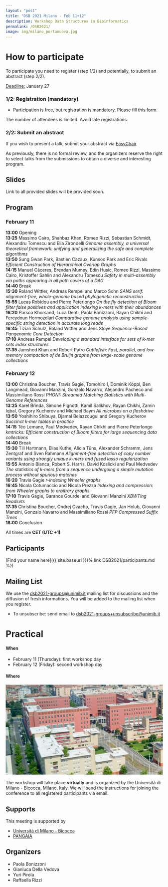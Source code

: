 ```yaml
---
layout: "post"
title: "DSB 2021 Milano - Feb 11+12"
description: Workshop Data Structures in Bioinformatics
permalink: /DSB2021/
image: img/milano_portanuova.jpg
---
```

# How to participate
To participate you need to register (step 1/2) and potentially, to submit an abstract (step 2/2).

<u>Deadline:</u> January 27

### 1/2: Registration (mandatory)

* Participation is free, but registration is mandatory. Please fill this [form](https://docs.google.com/forms/d/e/1FAIpQLSevYzjniyLKGT93ryzwqvaaotoBV0BZuqeNUGYQb7ZksyB5iw/viewform?usp=sf_link).

The number of attendees is limited. Avoid late registrations.

### 2/2: Submit an abstract
If you wish to present a talk, submit your abstract via [EasyChair](https://easychair.org/conferences/?conf=dsb2021)

As previously, there is no formal review, and the organizers reserve the  right to select talks from the submissions to obtain a diverse and  interesting program.

## Slides

Link to all provided slides will be provided soon.

## Program

### February 11

**13:00**
Opening  
**13:25**
Massimo Cairo, Shahbaz Khan, Romeo Rizzi, Sebastian Schmidt, Alexandru Tomescu and Elia Zirondelli
*Genome assembly, a universal theoretical framework: unifying and generalizing the safe and complete algorithms*  
**13:50**
Sung Gwan Park, Bastien Cazaux, Kunsoo Park and Eric Rivals
*Efficient Construction of Hierarchical Overlap Graphs*  
**14:15**
Manuel Cáceres, Brendan Mumey, Edin Husic, Romeo Rizzi, Massimo Cairo, Kristoffer Sahlin and Alexandru Tomescu
*Safety in multi-assembly via paths appearing in all path covers of a DAG*  
**14:40**
Break  
**15:30**
Roland Wittler, Andreas Rempel and Marco Sohn
*SANS serif: alignment-free, whole-genome based phylogenetic reconstruction*  
**15:55**
Lucas Robidou and Pierre Peterlongo
*On the fly detection of Bloom filter false positives and application indexing k-mers with their abundances*  
**16:20**
Parsoa Khorsand, Luca Denti, Paola Bonizzoni, Rayan Chikhi and Fereydoun Hormozdiari
*Comparative genome analysis using sample-specific string detection in accurate long reads*  
**16:45**
Tizian Schulz, Roland Wittler and Jens Stoye
*Sequence-Based Pangenomic Core Detection*  
**17:10**
Andreas Rempel
*Developing a standard interface for sets of k-mer sets index structures*  
**17:35**
Jamshed Khan and Robert Patro
*Cuttlefish: Fast, parallel, and low-memory compaction of de Bruijn graphs from large-scale genome collections*  

### February 12

**13:00**
Christina Boucher, Travis Gagie, Tomohiro I, Dominik Köppl, Ben Langmead, Giovanni Manzini, Gonzalo Navarro, Alejandro Pacheco and Massimiliano Rossi
*PHONI: Streamed Matching Statistics with Multi-Genome References*  
**13:25**
Karel Břinda, Simone Pignotti, Kamil Salikhov, Rayan Chikhi, Zamin Iqbal, Gregory Kucherov and Michael Baym
*All microbes on a flashdrive*  
**13:50**
Yoshihiro Shibuya, Djamal Belazzougui and Gregory Kucherov
*Succinct k-mer tables in practice*  
**14:15**
Téo Lemane, Paul Medvedev, Rayan Chikhi and Pierre Peterlongo
*kmtricks: Efficient construction of Bloom filters for large sequencing data collections*  
**14:40**
Break  
**15:30**
Till Hartmann, Elias Kuthe, Alicia Tüns, Alexander Schramm, Jens Zentgraf and Sven Rahmann
*Alignment-free detection of copy number variants using strongly unique k-mers and fused lasso regularization*  
**15:55**
Antonio Blanca, Robert S. Harris, David Koslicki and Paul Medvedev
*The statistics of k-mers from a sequence undergoing a simple mutation process without spurious matches*  
**16:20**
Travis Gagie
*r-indexing Wheeler graphs*  
**16:45**
Nicola Cotumaccio and Nicola Prezza
*Indexing and compression: from Wheeler graphs to arbitrary graphs*  
**17:10**
Travis Gagie, Garance Gourdel and Giovanni Manzini
*XBWTing Readsets*  
**17:35**
Christina Boucher, Ondrej Cvacho, Travis Gagie, Jan Holub, Giovanni Manzini, Gonzalo Navarro and Massimiliano Rossi
*PFP Compressed Suffix Trees*  
**18:00**
Conclusion

All times are **CET (UTC +1)**


## Participants

[Find your name here]({{ site.baseurl }}{% link DSB2021/participants.md %})

## Mailing List
We use the dsb2021-groups@unimib.it mailing list for discussions and the diffusion of fresh informations.
You will be added to the mailing list when you register.

* To unsubscribe: send email to dsb2021-groups+unsubscribe@unimib.it


# Practical
#### When
<!-- * any time before January 15: register and submit a talk (via [EasyChair](https://easychair.org/my/conference?conf=dsb2020)) -->
* February 11 (Thursday): first workshop day
* February 12 (Friday): second workshop day

#### Where

![University of Milan-Bicocca U4](img/bicocca.png)

The workshop will take place **virtually** and is organized by the Università di Milano - Bicocca, Milano, Italy.
We will send the instructions for joining the conference to all
registered participants via email.

## Supports
This meeting is supported by

*  [Università di Milano - Bicocca](https://www.unimib.it)
*  [PANGAIA](https://www.pangenome.eu/)

## Organizers

* Paola Bonizzoni
* Gianluca Della Vedova
* Yuri Pirola
* Raffaella Rizzi
